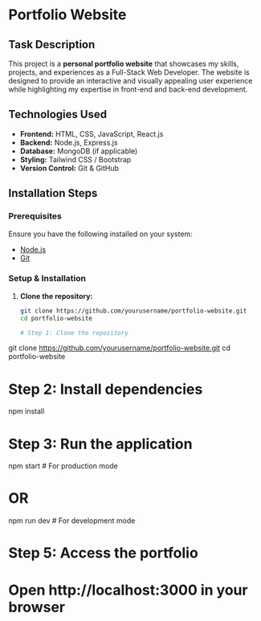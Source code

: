 # Portfolio Website

## Task Description
This project is a **personal portfolio website** that showcases my skills, projects, and experiences as a Full-Stack Web Developer.
The website is designed to provide an interactive and visually appealing user experience while highlighting my expertise in front-end and back-end development.

## Technologies Used
- **Frontend:** HTML, CSS, JavaScript, React.js
- **Backend:** Node.js, Express.js
- **Database:** MongoDB (if applicable)
- **Styling:** Tailwind CSS / Bootstrap
- **Version Control:** Git & GitHub

## Installation Steps

### Prerequisites
Ensure you have the following installed on your system:

- [Node.js](https://nodejs.org/)
- [Git](https://git-scm.com/)

### Setup & Installation

1. **Clone the repository:**
   ```sh
   git clone https://github.com/yourusername/portfolio-website.git
   cd portfolio-website

   # Step 1: Clone the repository
git clone https://github.com/yourusername/portfolio-website.git
cd portfolio-website

# Step 2: Install dependencies
npm install

# Step 3: Run the application
npm start  # For production mode

# OR

npm run dev  # For development mode

# Step 5: Access the portfolio
# Open http://localhost:3000 in your browser

